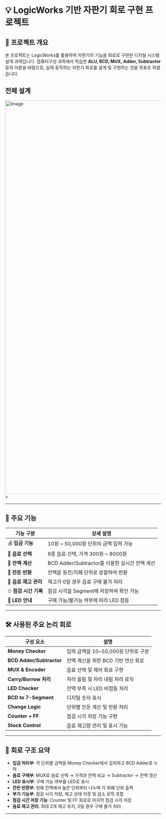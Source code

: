 # 💡 LogicWorks 기반 자판기 회로 구현 프로젝트

## 📌 프로젝트 개요

본 프로젝트는 LogicWorks를 활용하여 자판기의 기능을 회로로 구현한 디지털 시스템 설계 과제입니다. 컴퓨터구성 과목에서 학습한 **ALU, BCD, MUX, Adder, Subtractor** 등의 이론을 바탕으로, 실제 동작하는 자판기 회로를 설계 및 구현하는 것을 목표로 하였습니다.

## 전체 설계
<img width="1381" height="1272" alt="Image" src="https://github.com/user-attachments/assets/96d1e446-e6a1-4dce-8114-4a0075250459" />>

---

## 🎯 주요 기능

| 기능 구분       | 상세 설명 |
|----------------|----------|
| 💰 **입금 기능** | 10원 ~ 50,000원 단위의 금액 입력 가능 |
| 🧃 **음료 선택** | 8종 음료 선택, 가격 300원 ~ 8000원 |
| 💸 **잔액 계산** | BCD Adder/Subtractor를 이용한 실시간 잔액 계산 |
| 🔁 **잔돈 반환** | 잔액을 동전/지폐 단위로 분할하여 반환 |
| 🔋 **음료 재고 관리** | 재고가 0일 경우 음료 구매 불가 처리 |
| ⏱ **점검 시간 기록** | 점검 시각을 Segment에 저장하여 확인 가능 |
| 🔦 **LED 안내** | 구매 가능/불가능 여부에 따라 LED 점등 |

---

## 🛠 사용된 주요 논리 회로

| 구성 요소        | 설명 |
|------------------|------|
| **Money Checker** | 입력 금액을 10~50,000원 단위로 구분 |
| **BCD Adder/Subtractor** | 잔액 계산을 위한 BCD 기반 연산 회로 |
| **MUX & Encoder** | 음료 선택 및 제어 회로 구현 |
| **Carry/Borrow 처리** | 자리 올림 및 자리 내림 처리 로직 |
| **LED Checker** | 잔액 부족 시 LED 비점등 처리 |
| **BCD to 7-Segment** | 디지털 숫자 표시 |
| **Change Logic** | 단위별 잔돈 계산 및 반환 처리 |
| **Counter + FF** | 점검 시각 저장 기능 구현 |
| **Stock Control** | 음료 재고량 관리 및 표시 기능 |

---

## 📐 회로 구조 요약

- **입금 처리부**: 각 단위별 금액을 Money Checker에서 감지하고 BCD Adder로 누적
- **음료 구매부**: MUX로 음료 선택 → 가격과 잔액 비교 → Subtractor → 잔액 갱신
- **LED 표시부**: 구매 가능 여부를 LED로 표시
- **잔돈 반환부**: 현재 잔액에서 높은 단위부터 나누며 각 화폐 단위 출력
- **부가 기능부**: 점검 시각 저장, 재고 상태 저장 및 감소 로직 포함
- **점검 시간 저장 기능**: Counter 및 FF 회로로 마지막 점검 시각 저장
- **음료 재고 관리**: 최대 2개 재고 유지, 0일 경우 구매 불가 처리
---
